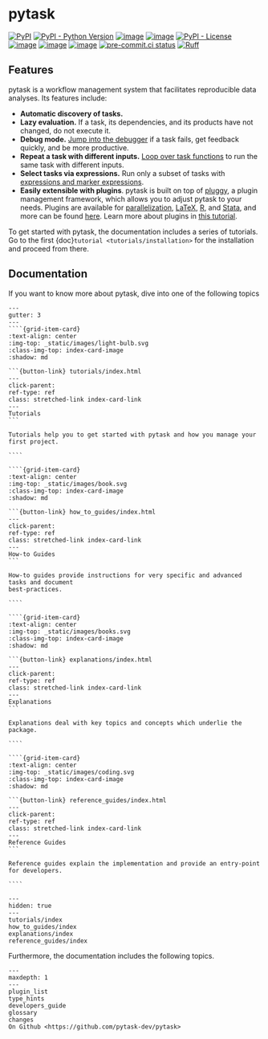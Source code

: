 # pytask

<!-- Keep in sync with README.md -->

[![PyPI](https://img.shields.io/pypi/v/pytask?color=blue)](https://pypi.org/project/pytask)
[![PyPI - Python Version](https://img.shields.io/pypi/pyversions/pytask)](https://pypi.org/project/pytask)
[![image](https://img.shields.io/conda/vn/conda-forge/pytask.svg)](https://anaconda.org/conda-forge/pytask)
[![image](https://img.shields.io/conda/pn/conda-forge/pytask.svg)](https://anaconda.org/conda-forge/pytask)
[![PyPI - License](https://img.shields.io/pypi/l/pytask)](https://pypi.org/project/pytask)
[![image](https://readthedocs.org/projects/pytask-dev/badge/?version=latest)](https://pytask-dev.readthedocs.io/en/stable)
[![image](https://img.shields.io/github/actions/workflow/status/pytask-dev/pytask/main.yml?branch=main)](https://github.com/pytask-dev/pytask/actions?query=branch%3Amain)
[![image](https://codecov.io/gh/pytask-dev/pytask/branch/main/graph/badge.svg)](https://app.codecov.io/gh/pytask-dev/pytask)
[![pre-commit.ci status](https://results.pre-commit.ci/badge/github/pytask-dev/pytask/main.svg)](https://results.pre-commit.ci/latest/github/pytask-dev/pytask/main)
[![Ruff](https://img.shields.io/endpoint?url=https://raw.githubusercontent.com/astral-sh/ruff/main/assets/badge/v2.json)](https://github.com/astral-sh/ruff)

## Features

<!-- Keep in sync with README.md -->

pytask is a workflow management system that facilitates reproducible data analyses. Its
features include:

- **Automatic discovery of tasks.**
- **Lazy evaluation.** If a task, its dependencies, and its products have not changed,
  do not execute it.
- **Debug mode.**
  [Jump into the debugger](https://pytask-dev.readthedocs.io/en/stable/tutorials/debugging.html)
  if a task fails, get feedback quickly, and be more productive.
- **Repeat a task with different inputs.**
  [Loop over task functions](https://pytask-dev.readthedocs.io/en/stable/tutorials/repeating_tasks_with_different_inputs.html)
  to run the same task with different inputs.
- **Select tasks via expressions.** Run only a subset of tasks with
  [expressions and marker expressions](https://pytask-dev.readthedocs.io/en/stable/tutorials/selecting_tasks.html).
- **Easily extensible with plugins**. pytask is built on top of
  [pluggy](https://pluggy.readthedocs.io/en/latest/), a plugin management framework,
  which allows you to adjust pytask to your needs. Plugins are available for
  [parallelization](https://github.com/pytask-dev/pytask-parallel),
  [LaTeX](https://github.com/pytask-dev/pytask-latex),
  [R](https://github.com/pytask-dev/pytask-r), and
  [Stata](https://github.com/pytask-dev/pytask-stata), and more can be found
  [here](https://github.com/topics/pytask). Learn more about plugins in
  [this tutorial](https://pytask-dev.readthedocs.io/en/stable/tutorials/plugins.html).

To get started with pytask, the documentation includes a series of tutorials. Go to the
first {doc}`tutorial <tutorials/installation>` for the installation and proceed from
there.

## Documentation

If you want to know more about pytask, dive into one of the following topics

`````{grid} 1 2 2 2
---
gutter: 3
---
````{grid-item-card}
:text-align: center
:img-top: _static/images/light-bulb.svg
:class-img-top: index-card-image
:shadow: md

```{button-link} tutorials/index.html
---
click-parent:
ref-type: ref
class: stretched-link index-card-link
---
Tutorials
```

Tutorials help you to get started with pytask and how you manage your first project.

````

````{grid-item-card}
:text-align: center
:img-top: _static/images/book.svg
:class-img-top: index-card-image
:shadow: md

```{button-link} how_to_guides/index.html
---
click-parent:
ref-type: ref
class: stretched-link index-card-link
---
How-to Guides
```

How-to guides provide instructions for very specific and advanced tasks and document
best-practices.

````

````{grid-item-card}
:text-align: center
:img-top: _static/images/books.svg
:class-img-top: index-card-image
:shadow: md

```{button-link} explanations/index.html
---
click-parent:
ref-type: ref
class: stretched-link index-card-link
---
Explanations
```

Explanations deal with key topics and concepts which underlie the package.

````

````{grid-item-card}
:text-align: center
:img-top: _static/images/coding.svg
:class-img-top: index-card-image
:shadow: md

```{button-link} reference_guides/index.html
---
click-parent:
ref-type: ref
class: stretched-link index-card-link
---
Reference Guides
```

Reference guides explain the implementation and provide an entry-point for developers.

````

`````

```{toctree}
---
hidden: true
---
tutorials/index
how_to_guides/index
explanations/index
reference_guides/index
```

Furthermore, the documentation includes the following topics.

```{toctree}
---
maxdepth: 1
---
plugin_list
type_hints
developers_guide
glossary
changes
On Github <https://github.com/pytask-dev/pytask>
```
